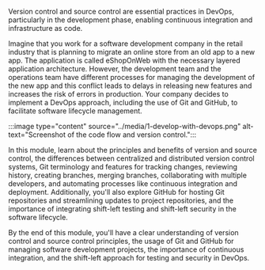 Version control and source control are essential practices in DevOps, particularly in the development phase, enabling continuous integration and infrastructure as code.

Imagine that you work for a software development company in the retail industry that is planning to migrate an online store from an old app to a new app. The application is called eShopOnWeb with the necessary layered application architecture. However, the development team and the operations team have different processes for managing the development of the new app and this conflict leads to delays in releasing new features and increases the risk of errors in production. Your company decides to implement a DevOps approach, including the use of Git and GitHub, to facilitate software lifecycle management.

:::image type="content" source="../media/1-develop-with-devops.png" alt-text="Screenshot of the code flow and version control.":::

In this module, learn about the principles and benefits of version and source control, the differences between centralized and distributed version control systems, Git terminology and features for tracking changes, reviewing history, creating branches, merging branches, collaborating with multiple developers, and automating processes like continuous integration and deployment. Additionally, you'll also explore GitHub for hosting Git repositories and streamlining updates to project repositories, and the importance of integrating shift-left testing and shift-left security in the software lifecycle.

By the end of this module, you'll have a clear understanding of version control and source control principles, the usage of Git and GitHub for managing software development projects, the importance of continuous integration, and the shift-left approach for testing and security in DevOps.
